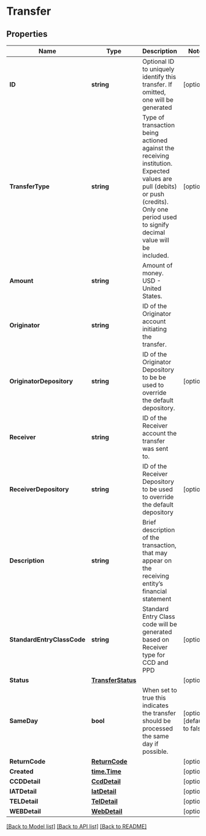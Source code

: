 # Transfer

## Properties

Name | Type | Description | Notes
------------ | ------------- | ------------- | -------------
**ID** | **string** | Optional ID to uniquely identify this transfer. If omitted, one will be generated | [optional] 
**TransferType** | **string** | Type of transaction being actioned against the receiving institution. Expected values are pull (debits) or push (credits). Only one period used to signify decimal value will be included. | [optional] 
**Amount** | **string** | Amount of money. USD - United States. | 
**Originator** | **string** | ID of the Originator account initiating the transfer. | 
**OriginatorDepository** | **string** | ID of the Originator Depository to be be used to override the default depository. | [optional] 
**Receiver** | **string** | ID of the Receiver account the transfer was sent to. | 
**ReceiverDepository** | **string** | ID of the Receiver Depository to be used to override the default depository | [optional] 
**Description** | **string** | Brief description of the transaction, that may appear on the receiving entity’s financial statement | 
**StandardEntryClassCode** | **string** | Standard Entry Class code will be generated based on Receiver type for CCD and PPD | [optional] 
**Status** | [**TransferStatus**](TransferStatus.md) |  | [optional] 
**SameDay** | **bool** | When set to true this indicates the transfer should be processed the same day if possible. | [optional] [default to false]
**ReturnCode** | [**ReturnCode**](ReturnCode.md) |  | [optional] 
**Created** | [**time.Time**](time.Time.md) |  | [optional] 
**CCDDetail** | [**CcdDetail**](CCDDetail.md) |  | [optional] 
**IATDetail** | [**IatDetail**](IATDetail.md) |  | [optional] 
**TELDetail** | [**TelDetail**](TELDetail.md) |  | [optional] 
**WEBDetail** | [**WebDetail**](WEBDetail.md) |  | [optional] 

[[Back to Model list]](../README.md#documentation-for-models) [[Back to API list]](../README.md#documentation-for-api-endpoints) [[Back to README]](../README.md)


